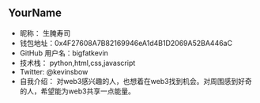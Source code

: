 ## YourName

- 昵称： 生腌寿司 
- 钱包地址：0x4F27608A7B82169946eA1d4B1D2069A52BA446aC
- GitHub 用户名：bigfatkevin  
- 技术栈：  python,html,css,javascript
- Twitter:   @kevinsbow
- 自我介绍： 对web3感兴趣的人，也想着在web3找到机会。对周围感到好奇的人，希望能为web3共享一点能量。